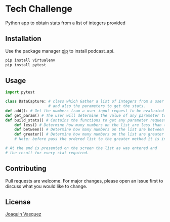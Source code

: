 # Tech Challenge

Python app to obtain stats from a list of integers provided

## Installation

Use the package manager [pip](https://pip.pypa.io/en/stable/) to install podcast_api.

```bash
pip install virtualenv
pip install pytest
```

## Usage

```python
import pytest

class DataCapture: # class which Gather a list of integers from a user input 
                   # and also the parameters to get the stats. 
def add(): # Get the numbers from a user input request to be evaluated
def get_param() # The user will determine the value of any parameter to get the stats
def build_stats() # Contains the functions to get any parameter requested
    def less() # Determine how many numbers on the list are less than the parameter provided for the less than stat
    def between() # Determine how many numbers on the list are between the numbers entered as parameters provided for the between stat
    def greater() # Determine how many numbers on the list are greater than the parameter provided for the greater than stat
    # Note: before pass the ordered list to the greater method it is inverted in order to optimize the process speed

# At the end is presented on the screen the list as was entered and
# the result for every stat required.

```

## Contributing
Pull requests are welcome. For major changes, please open an issue first to discuss what you would like to change.

## License
[Joaquin Vasquez](https://github.com/jqnv/)